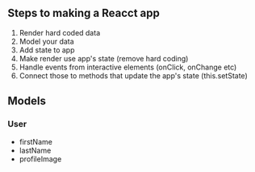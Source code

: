 ## Steps to making a Reacct app
1. Render hard coded data
2. Model your data
3. Add state to app
4. Make render use app's state (remove hard coding)
5. Handle events from interactive elements (onClick, onChange etc)
6. Connect those to methods that update the app's state (this.setState)

## Models

### User
- firstName
- lastName
- profileImage
